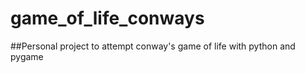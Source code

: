 # game_of_life_conways


##Personal project to attempt conway's game of life with python and pygame
